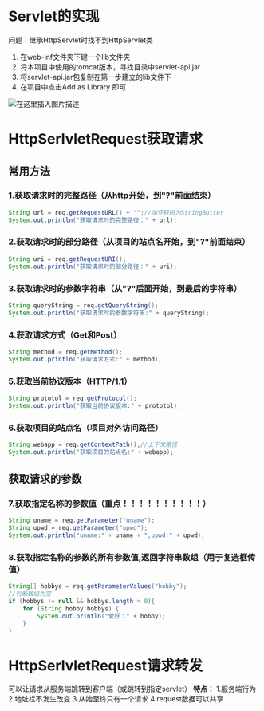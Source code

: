 # Servlet的实现

问题：继承HttpServlet时找不到HttpServlet类

1. 在web-inf文件夹下建一个lib文件夹
2. 将本项目中使用的tomcat版本，寻找目录中servlet-api.jar
3. 将servlet-api.jar包复制在第一步建立的lib文件下
4. 在项目中点击Add as Library 即可

![在这里插入图片描述](https://i-blog.csdnimg.cn/blog_migrate/ee9d4e84842dc79534131a7b9bbdb5d4.png#pic_center)

# HttpSerlvletRequest获取请求

## 常用方法

### 1.获取请求时的完整路径（从http开始，到"?"前面结束）

```java
String url = req.getRequestURL() + "";//加空转码为StringButter
System.out.println("获取请求时的完整路径：" + url);
```

### 2.获取请求时的部分路径（从项目的站点名开始，到"?"前面结束）

```java
String uri = req.getRequestURI();
System.out.println("获取请求时的部分路径：" + uri);
```

### 3.获取请求时的参数字符串（从"?"后面开始，到最后的字符串）

```java
String queryString = req.getQueryString();
System.out.println("获取请求时的参数字符串:" + queryString);
```

### 4.获取请求方式（Get和Post）

```java
String method = req.getMethod();
System.out.println("获取请求方式:" + method);
```

### 5.获取当前协议版本（HTTP/1.1）

```java
String prototol = req.getProtocol();
System.out.println("获取当前协议版本:" + prototol);
```

### 6.获取项目的站点名（项目对外访问路径）

```java
String webapp = req.getContextPath();//上下文路径
System.out.println("获取项目的站点名:" + webapp);
```



## 获取请求的参数

###  7.获取指定名称的参数值（重点！！！！！！！！！！）

```java
String uname = req.getParameter("uname");
String upwd = req.getParameter("upwd");
System.out.println("uname:" + uname + ",upwd:" + upwd);
```

### 8.获取指定名称的参数的所有参数值,返回字符串数组（用于复选框传值）

```java
String[] hobbys = req.getParameterValues("hobby");
//判断数组为空
if (hobbys != null && hobbys.length > 0){
    for (String hobby:hobbys) {
        System.out.println("爱好：" + hobby);
    }
}
```

# HttpSerlvletRequest请求转发



可以让请求从服务端跳转到客户端（或跳转到指定servlet）
**特点：**
     1.服务端行为
     2.地址栏不发生改变
     3.从始至终只有一个请求
     4.request数据可以共享

















